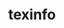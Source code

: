 ---
title: "texinfo"
layout: cache
categories: [package, develop-2024-10-27]
meta: {"versions": ["7.1"], "compilers": ["apple-clang@=15.0.0", "gcc@=10.2.1", "gcc@=11.4.0", "gcc@=12.4.0", "gcc@=13.2.0", "gcc@=7.3.1", "gcc@=7.5.0", "gcc@=9.4.0", "oneapi@=2024.2.1"], "oss": ["amzn2", "centos7", "ubuntu18.04", "ubuntu20.04", "ubuntu22.04", "ubuntu24.04", "ventura"], "platforms": ["darwin", "linux"], "targets": ["aarch64", "neoverse_n1", "neoverse_v1", "neoverse_v2", "ppc64le", "x86_64_v3", "x86_64_v4"], "stacks": ["aws-isc", "aws-isc-aarch64", "aws-pcluster-neoverse_v1", "aws-pcluster-x86_64_v4", "build_systems", "developer-tools-darwin", "developer-tools-manylinux2014", "e4s", "e4s-neoverse-v2", "e4s-neoverse_v1", "e4s-oneapi", "e4s-power", "ml-linux-x86_64-rocm", "radiuss", "root", "tutorial"], "num_specs": 17, "num_specs_by_stack": {"developer-tools-darwin": 1, "root": 17, "aws-isc-aarch64": 2, "aws-pcluster-neoverse_v1": 2, "aws-pcluster-x86_64_v4": 2, "aws-isc": 1, "developer-tools-manylinux2014": 1, "build_systems": 1, "radiuss": 1, "e4s-power": 1, "e4s-neoverse_v1": 1, "e4s-neoverse-v2": 1, "tutorial": 1, "e4s": 1, "e4s-oneapi": 1, "ml-linux-x86_64-rocm": 1}}
spec_details: [{"hash": "s4ss3kzf5sbzmmzo2aeicpnztqktvge7", "compiler": "apple-clang@=15.0.0", "versions": ["7.1"], "os": "ventura", "platform": "darwin", "target": "aarch64", "variants": ["build_system=autotools"], "stacks": ["developer-tools-darwin", "root"], "size": "-", "tarball": "https://binaries.spack.io/develop-2024-10-27/build_cache/darwin-ventura-aarch64/apple-clang-15.0.0/texinfo-7.1/darwin-ventura-aarch64-apple-clang-15.0.0-texinfo-7.1-s4ss3kzf5sbzmmzo2aeicpnztqktvge7.spack"}, {"hash": "5aqmfr6gamidscypuyawu6vjvqq3hxbo", "compiler": "gcc@=7.3.1", "versions": ["7.1"], "os": "amzn2", "platform": "linux", "target": "aarch64", "variants": ["build_system=autotools"], "stacks": ["aws-isc-aarch64", "root"], "size": "-", "tarball": "https://binaries.spack.io/develop-2024-10-27/build_cache/linux-amzn2-aarch64/gcc-7.3.1/texinfo-7.1/linux-amzn2-aarch64-gcc-7.3.1-texinfo-7.1-5aqmfr6gamidscypuyawu6vjvqq3hxbo.spack"}, {"hash": "b344mpx6rkqdc25tooeq737lp4lyhij5", "compiler": "gcc@=7.3.1", "versions": ["7.1"], "os": "amzn2", "platform": "linux", "target": "neoverse_n1", "variants": ["build_system=autotools"], "stacks": ["aws-isc-aarch64", "root"], "size": "-", "tarball": "https://binaries.spack.io/develop-2024-10-27/build_cache/linux-amzn2-neoverse_n1/gcc-7.3.1/texinfo-7.1/linux-amzn2-neoverse_n1-gcc-7.3.1-texinfo-7.1-b344mpx6rkqdc25tooeq737lp4lyhij5.spack"}, {"hash": "xuuvjvbpvrsx2cn66v7xisvefj3fuqhn", "compiler": "gcc@=12.4.0", "versions": ["7.1"], "os": "amzn2", "platform": "linux", "target": "neoverse_n1", "variants": ["build_system=autotools"], "stacks": ["root", "aws-pcluster-neoverse_v1"], "size": "-", "tarball": "https://binaries.spack.io/develop-2024-10-27/build_cache/linux-amzn2-neoverse_n1/gcc-12.4.0/texinfo-7.1/linux-amzn2-neoverse_n1-gcc-12.4.0-texinfo-7.1-xuuvjvbpvrsx2cn66v7xisvefj3fuqhn.spack"}, {"hash": "v4llbchpgbclojcategfjiiteulvieuc", "compiler": "gcc@=12.4.0", "versions": ["7.1"], "os": "amzn2", "platform": "linux", "target": "neoverse_v1", "variants": ["build_system=autotools"], "stacks": ["root", "aws-pcluster-neoverse_v1"], "size": "-", "tarball": "https://binaries.spack.io/develop-2024-10-27/build_cache/linux-amzn2-neoverse_v1/gcc-12.4.0/texinfo-7.1/linux-amzn2-neoverse_v1-gcc-12.4.0-texinfo-7.1-v4llbchpgbclojcategfjiiteulvieuc.spack"}, {"hash": "lkz6hlmanln6dgt5i5spcknr36c4qiyz", "compiler": "gcc@=12.4.0", "versions": ["7.1"], "os": "amzn2", "platform": "linux", "target": "x86_64_v3", "variants": ["build_system=autotools"], "stacks": ["aws-pcluster-x86_64_v4", "root"], "size": "-", "tarball": "https://binaries.spack.io/develop-2024-10-27/build_cache/linux-amzn2-x86_64_v3/gcc-12.4.0/texinfo-7.1/linux-amzn2-x86_64_v3-gcc-12.4.0-texinfo-7.1-lkz6hlmanln6dgt5i5spcknr36c4qiyz.spack"}, {"hash": "3bwnwsfq6ps3mtonc7bkrwo77bu2ts2w", "compiler": "gcc@=7.3.1", "versions": ["7.1"], "os": "amzn2", "platform": "linux", "target": "x86_64_v3", "variants": ["build_system=autotools"], "stacks": ["root", "aws-isc"], "size": "-", "tarball": "https://binaries.spack.io/develop-2024-10-27/build_cache/linux-amzn2-x86_64_v3/gcc-7.3.1/texinfo-7.1/linux-amzn2-x86_64_v3-gcc-7.3.1-texinfo-7.1-3bwnwsfq6ps3mtonc7bkrwo77bu2ts2w.spack"}, {"hash": "zcunbupyh3onx7lz63nqbabgunewz6nx", "compiler": "gcc@=12.4.0", "versions": ["7.1"], "os": "amzn2", "platform": "linux", "target": "x86_64_v4", "variants": ["build_system=autotools"], "stacks": ["aws-pcluster-x86_64_v4", "root"], "size": "-", "tarball": "https://binaries.spack.io/develop-2024-10-27/build_cache/linux-amzn2-x86_64_v4/gcc-12.4.0/texinfo-7.1/linux-amzn2-x86_64_v4-gcc-12.4.0-texinfo-7.1-zcunbupyh3onx7lz63nqbabgunewz6nx.spack"}, {"hash": "qbjcke4qu4xw4n6gikmmspi2lj3ot43a", "compiler": "gcc@=10.2.1", "versions": ["7.1"], "os": "centos7", "platform": "linux", "target": "x86_64_v3", "variants": ["build_system=autotools"], "stacks": ["root", "developer-tools-manylinux2014"], "size": "-", "tarball": "https://binaries.spack.io/develop-2024-10-27/build_cache/linux-centos7-x86_64_v3/gcc-10.2.1/texinfo-7.1/linux-centos7-x86_64_v3-gcc-10.2.1-texinfo-7.1-qbjcke4qu4xw4n6gikmmspi2lj3ot43a.spack"}, {"hash": "ea5tteazg6jm26bu7uq6eg5xvjgi7626", "compiler": "gcc@=7.5.0", "versions": ["7.1"], "os": "ubuntu18.04", "platform": "linux", "target": "x86_64_v3", "variants": ["build_system=autotools"], "stacks": ["build_systems", "root", "radiuss"], "size": "-", "tarball": "https://binaries.spack.io/develop-2024-10-27/build_cache/linux-ubuntu18.04-x86_64_v3/gcc-7.5.0/texinfo-7.1/linux-ubuntu18.04-x86_64_v3-gcc-7.5.0-texinfo-7.1-ea5tteazg6jm26bu7uq6eg5xvjgi7626.spack"}, {"hash": "mwjvl4lcvjqup6kckyfevp4xnmymgbu3", "compiler": "gcc@=9.4.0", "versions": ["7.1"], "os": "ubuntu20.04", "platform": "linux", "target": "ppc64le", "variants": ["build_system=autotools"], "stacks": ["root", "e4s-power"], "size": "-", "tarball": "https://binaries.spack.io/develop-2024-10-27/build_cache/linux-ubuntu20.04-ppc64le/gcc-9.4.0/texinfo-7.1/linux-ubuntu20.04-ppc64le-gcc-9.4.0-texinfo-7.1-mwjvl4lcvjqup6kckyfevp4xnmymgbu3.spack"}, {"hash": "6v55x4egfvz76rd5bbmx3kz27wxdwrl5", "compiler": "gcc@=11.4.0", "versions": ["7.1"], "os": "ubuntu22.04", "platform": "linux", "target": "neoverse_v1", "variants": ["build_system=autotools"], "stacks": ["e4s-neoverse_v1", "root"], "size": "-", "tarball": "https://binaries.spack.io/develop-2024-10-27/build_cache/linux-ubuntu22.04-neoverse_v1/gcc-11.4.0/texinfo-7.1/linux-ubuntu22.04-neoverse_v1-gcc-11.4.0-texinfo-7.1-6v55x4egfvz76rd5bbmx3kz27wxdwrl5.spack"}, {"hash": "qzj6n7q7herajsnxrw4xlbm7jvrvwxqb", "compiler": "gcc@=11.4.0", "versions": ["7.1"], "os": "ubuntu22.04", "platform": "linux", "target": "neoverse_v2", "variants": ["build_system=autotools"], "stacks": ["root", "e4s-neoverse-v2"], "size": "-", "tarball": "https://binaries.spack.io/develop-2024-10-27/build_cache/linux-ubuntu22.04-neoverse_v2/gcc-11.4.0/texinfo-7.1/linux-ubuntu22.04-neoverse_v2-gcc-11.4.0-texinfo-7.1-qzj6n7q7herajsnxrw4xlbm7jvrvwxqb.spack"}, {"hash": "i552mn5qdvdlofm3f6uhdr4vrduqpsxq", "compiler": "gcc@=11.4.0", "versions": ["7.1"], "os": "ubuntu22.04", "platform": "linux", "target": "x86_64_v3", "variants": ["build_system=autotools"], "stacks": ["root", "tutorial"], "size": "-", "tarball": "https://binaries.spack.io/develop-2024-10-27/build_cache/linux-ubuntu22.04-x86_64_v3/gcc-11.4.0/texinfo-7.1/linux-ubuntu22.04-x86_64_v3-gcc-11.4.0-texinfo-7.1-i552mn5qdvdlofm3f6uhdr4vrduqpsxq.spack"}, {"hash": "olodxptavylzdxethkmofvoy6xdmf7cn", "compiler": "gcc@=11.4.0", "versions": ["7.1"], "os": "ubuntu22.04", "platform": "linux", "target": "x86_64_v3", "variants": ["build_system=autotools"], "stacks": ["root", "e4s"], "size": "-", "tarball": "https://binaries.spack.io/develop-2024-10-27/build_cache/linux-ubuntu22.04-x86_64_v3/gcc-11.4.0/texinfo-7.1/linux-ubuntu22.04-x86_64_v3-gcc-11.4.0-texinfo-7.1-olodxptavylzdxethkmofvoy6xdmf7cn.spack"}, {"hash": "f6uzlwno572tkpei4aqzfvaql37pwzbg", "compiler": "oneapi@=2024.2.1", "versions": ["7.1"], "os": "ubuntu22.04", "platform": "linux", "target": "x86_64_v3", "variants": ["build_system=autotools"], "stacks": ["root", "e4s-oneapi"], "size": "-", "tarball": "https://binaries.spack.io/develop-2024-10-27/build_cache/linux-ubuntu22.04-x86_64_v3/oneapi-2024.2.1/texinfo-7.1/linux-ubuntu22.04-x86_64_v3-oneapi-2024.2.1-texinfo-7.1-f6uzlwno572tkpei4aqzfvaql37pwzbg.spack"}, {"hash": "z2j74rqd7mcaxgo3upvm5kjyzqrr2sxy", "compiler": "gcc@=13.2.0", "versions": ["7.1"], "os": "ubuntu24.04", "platform": "linux", "target": "x86_64_v3", "variants": ["build_system=autotools"], "stacks": ["ml-linux-x86_64-rocm", "root"], "size": "-", "tarball": "https://binaries.spack.io/develop-2024-10-27/build_cache/linux-ubuntu24.04-x86_64_v3/gcc-13.2.0/texinfo-7.1/linux-ubuntu24.04-x86_64_v3-gcc-13.2.0-texinfo-7.1-z2j74rqd7mcaxgo3upvm5kjyzqrr2sxy.spack"}]
---